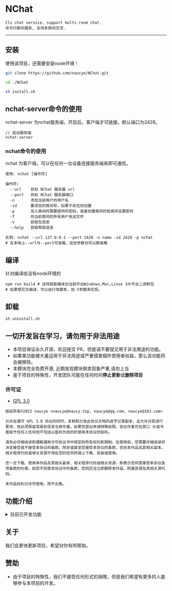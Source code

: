 # NChat
```
Cli chat service, support multi-room chat.
命令行聊天服务, 支持多房间交流.
```

---

## 安装
使用该项目，还需要安装node环境！

``` bash
git clone https://github.com/naucye/NChat.git

cd ./NChat

sh install.sh

```

## nchat-server命令的使用

nchat-server 为nchat服务端，开启后，客户端才可链接。默认端口为2428。

```
// 启动服务端
nchat-server

```
### nchat命令的使用

nchat 为客户端，可以在任何一台设备连接服务端来即可通信。

```
使用: nchat [操作符]

操作符:
  --url    目标 NChat 服务器 url
  --port   目标 NChat 服务器端口
  -n       添加当前用户的用户名
  -id      要添加的房间号，如果不存在则创建
  -p       加入房间时需要提供的密码，或者创建房间时给房间设置密码
  -f       向当前房间的所有用户发送文件
  -v       获取包信息
  --help   获取帮助信息

实例: nchat --url 127.0.0.1 --port 2428 -n name -id 2428 -p nchat
# 在本地上--url与--port可省略，这些参数也可以都省略
```

## 编译
针对编译给没有node环境的
```
npm run build # 这样就能编译出当前平台Windows,Mac,Linux 3大平台二进制包
# 如果想交叉编译，可以自行改脚本，加-t参数来实现。
```

## 卸载
```
sh uninstall.sh
```

## 一切开发旨在学习，请勿用于非法用途

-   本项目保证永久开源，欢迎提交 PR，但是请不要提交用于非法用途的功能。
-   如果某功能被大量运用于非法用途或严重侵害插件使用者权益，那么该功能将会被移除。
-   本模块完全免费开源, 近期发现模块倒卖现象严重,请勿上当
-   鉴于项目的特殊性，开发团队可能在任何时间**停止更新**或**删除项目**

### 许可证

-   [GPL 3.0]([https://github.com/naucye/NChat/blob/main/LICENSE](https://github.com/naucye/NChat/blob/main/LICENSE))

```
版权所有©2022 naucye <naucye@naucy.top, naucye@qq.com, naucye@163.com>

允许在遵守 GPL 3.0 协议的同时，复制和分发此协议文档的逐字记录副本，且允许对其进行更改，但必须保留其版权信息与原作者。如果您提出申请特殊权限，协议作者可在其口 头或书面授予任何人任何但不包括以盈利为目的的使用本协议的权利。

请务必仔细阅读和理解通用许可协议书中规定的所有权利和限制。在使用前，您需要仔细阅读并决定接受或不接受本协议的条款。除非或直至您接受本协议的条款，否则本作品及其相关副本、相关程序代码或相关资源不得在您的任何终端上下载、安装或使用。

您一旦下载、使用本作品及其相关副本、相关程序代码或相关资源，即表示您同意接受本协议各项条款的约束。如您不同意本协议中的条款，您则应当立即删除本作品、附属资源及其相关源代码。

本作品权利只许可使用，而不出售。
```

## 功能介绍

<details>
  <summary>目前已开发功能</summary>

1.0(2022-7-23)

1.  多用户聊天
2.  支持创建房间

1.1.2(2022-8-27)

3.  增加通过参数指定URL:PORT来访问服务端
4.  增加加入房间密码
5.  文件传输（目前只支持小文件，普通的文本）
6.  增加快速安装脚本，以及添加2个二进制文件

</details>

## 关于

我们会更快更新项目，希望对你有所帮助。

## 赞助

-   由于项目的特殊性，我们不接受任何形式的捐赠，但是我们希望有更多的人能够参与本项目的开发。
